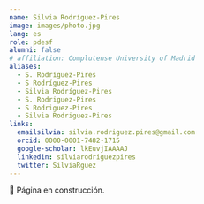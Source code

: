 ```yaml
---
name: Silvia Rodríguez-Pires
image: images/photo.jpg
lang: es
role: pdesf
alumni: false
# affiliation: Complutense University of Madrid
aliases:
  - S. Rodríguez-Pires
  - S Rodríguez-Pires
  - Silvia Rodríguez-Pires
  - S. Rodriguez-Pires
  - S Rodriguez-Pires
  - Silvia Rodriguez-Pires
links:
  emailsilvia: silvia.rodriguez.pires@gmail.com
  orcid: 0000-0001-7482-1715
  google-scholar: lkEuvjIAAAAJ
  linkedin: silviarodriguezpires
  twitter: SilviaRguez
---
```


🚧 Página en construcción.
